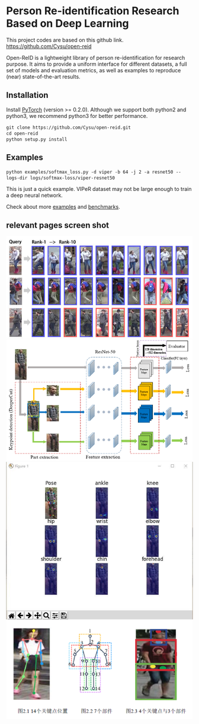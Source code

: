 # Person Re-identification Research Based on Deep Learning
This project codes are based on this github link. https://github.com/Cysu/open-reid

Open-ReID is a lightweight library of person re-identification for research
purpose. It aims to provide a uniform interface for different datasets, a full
set of models and evaluation metrics, as well as examples to reproduce (near)
state-of-the-art results.

## Installation

Install [PyTorch](http://pytorch.org/) (version >= 0.2.0). Although we support
both python2 and python3, we recommend python3 for better performance.

```shell
git clone https://github.com/Cysu/open-reid.git
cd open-reid
python setup.py install
```

## Examples

```shell
python examples/softmax_loss.py -d viper -b 64 -j 2 -a resnet50 --logs-dir logs/softmax-loss/viper-resnet50
```

This is just a quick example. VIPeR dataset may not be large enough to train a deep neural network.

Check about more [examples](https://cysu.github.io/open-reid/examples/training_id.html)
and [benchmarks](https://cysu.github.io/open-reid/examples/benchmarks.html).

## relevant pages screen shot
![image](https://github.com/Tianyu97/Person-Re-identification-Research-Based-on-Deep-Learning/blob/master/images/results_example.png)
![image](https://github.com/Tianyu97/Person-Re-identification-Research-Based-on-Deep-Learning/blob/master/images/framework.png)
![image](https://github.com/Tianyu97/Person-Re-identification-Research-Based-on-Deep-Learning/blob/master/images/DeeperCut_keypoint_detection.jpg)
![image](https://github.com/Tianyu97/Person-Re-identification-Research-Based-on-Deep-Learning/blob/master/images/divide_parts.png)
